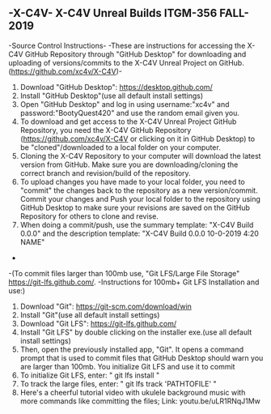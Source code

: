-X-C4V-
X-C4V Unreal Builds
ITGM-356 FALL-2019
-
-Source Control Instructions-
-These are instructions for accessing the X-C4V GitHub Repository through "GitHub Desktop" for downloading and uploading of versions/commits to the X-C4V Unreal Project on GitHub.(https://github.com/xc4v/X-C4V)-
1. Download "GitHub Desktop": https://desktop.github.com/
2. Install "GitHub Desktop"(use all default install settings)
3. Open "GitHub Desktop" and log in using username:"xc4v" and password:"BootyQuest420" and use the random email given you.
4. To download and get access to the X-C4V Unreal Project GitHub Repository, you need the X-C4V GitHub Repository (https://github.com/xc4v/X-C4V or clicking on it in GitHub Desktop) to be "cloned"/downloaded to a local folder on your computer.
5. Cloning the X-C4V Repository to your computer will download the latest version from GitHub. Make sure you are downloading/cloning the correct branch and revision/build of the repository.
6. To upload changes you have made to your local folder, you need to "commit" the changes back to the repository as a new version/commit. Commit your changes and Push your local folder to the repository using GitHub Desktop to make sure your revisions are saved on the GitHub Repository for others to clone and revise.
7. When doing a commit/push, use the summary template: "X-C4V Build 0.0.0" and the description template: "X-C4V Build 0.0.0 10-0-2019 4:20 NAME"
-
-(To commit files larger than 100mb use, "Git LFS/Large File Storage" https://git-lfs.github.com/.
-Instructions for 100mb+ Git LFS Installation and use:)
1. Download "Git": https://git-scm.com/download/win
2. Install "Git"(use all default install settings)
3. Download "Git LFS": https://git-lfs.github.com/
4. Install "Git LFS" by double clicking on the installer exe.(use all default install settings) 
5. Then, open the previously installed app, "Git". It opens a command prompt that is used to commit files that GitHub Desktop should warn you are larger than 100mb. You initialize Git LFS and use it to commit 
6. To initialize Git LFS, enter: " git lfs install "
7. To track the large files, enter: " git lfs track 'PATHTOFILE' "
8. Here's a cheerful tutorial video with ukulele background music with more commands like committing the files; Link: youtu.be/uLR1RNqJ1Mw